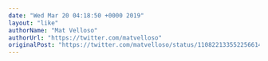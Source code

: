 ```yaml
---
date: "Wed Mar 20 04:18:50 +0000 2019"
layout: "like"
authorName: "Mat Velloso"
authorUrl: "https://twitter.com/matvelloso"
originalPost: "https://twitter.com/matvelloso/status/1108221335522566147"
---
```

